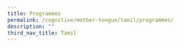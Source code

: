 ```yaml
---
title: Programmes
permalink: /cognitive/mother-tongue/tamil/programmes/
description: ""
third_nav_title: Tamil
---
```


